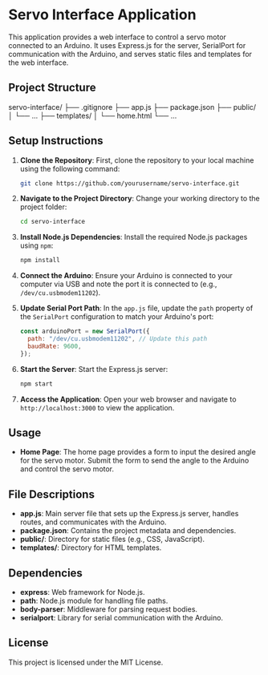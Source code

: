 # Servo Interface Application

This application provides a web interface to control a servo motor connected to an Arduino. It uses Express.js for the server, SerialPort for communication with the Arduino, and serves static files and templates for the web interface.

## Project Structure

servo-interface/
├── .gitignore
├── app.js
├── package.json
├── public/
│   └── ...
├── templates/
│   └── home.html
└── ...

## Setup Instructions

1. **Clone the Repository**:
    First, clone the repository to your local machine using the following command:

    ```bash
    git clone https://github.com/yourusername/servo-interface.git
    ```

2. **Navigate to the Project Directory**:
    Change your working directory to the project folder:

    ```bash
    cd servo-interface
    ```

3. **Install Node.js Dependencies**:
    Install the required Node.js packages using `npm`:

    ```bash
    npm install
    ```

4. **Connect the Arduino**:
    Ensure your Arduino is connected to your computer via USB and note the port it is connected to (e.g., `/dev/cu.usbmodem11202`).

5. **Update Serial Port Path**:
    In the `app.js` file, update the `path` property of the `SerialPort` configuration to match your Arduino's port:

    ```js
    const arduinoPort = new SerialPort({
      path: "/dev/cu.usbmodem11202", // Update this path
      baudRate: 9600,
    });
    ```

6. **Start the Server**:
    Start the Express.js server:

    ```bash
    npm start
    ```

7. **Access the Application**:
    Open your web browser and navigate to `http://localhost:3000` to view the application.

## Usage

- **Home Page**:
    The home page provides a form to input the desired angle for the servo motor. Submit the form to send the angle to the Arduino and control the servo motor.

## File Descriptions

- **app.js**: Main server file that sets up the Express.js server, handles routes, and communicates with the Arduino.
- **package.json**: Contains the project metadata and dependencies.
- **public/**: Directory for static files (e.g., CSS, JavaScript).
- **templates/**: Directory for HTML templates.

## Dependencies

- **express**: Web framework for Node.js.
- **path**: Node.js module for handling file paths.
- **body-parser**: Middleware for parsing request bodies.
- **serialport**: Library for serial communication with the Arduino.

## License

This project is licensed under the MIT License.
